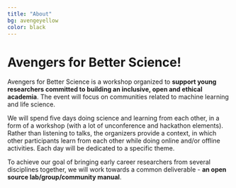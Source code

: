 ```yaml
---
title: "About"
bg: avengeyellow
color: black
---
```

	
# Avengers for Better Science!

Avengers for Better Science is a workshop organized to **support young researchers committed to building an inclusive, open and ethical academia**. The event will focus on communities related to machine learning and life science. 

We will spend five days doing science and learning from each other, in a form of a workshop (with a lot of unconference and hackathon elements). Rather than listening to talks, the organizers provide a context, in which other participants learn from each other while doing online and/or offline activities. Each day will be dedicated to a specific theme.

To achieve our goal of bringing early career researchers from several disciplines together, we will work towards a common deliverable - **an open source lab/group/community manual**.




